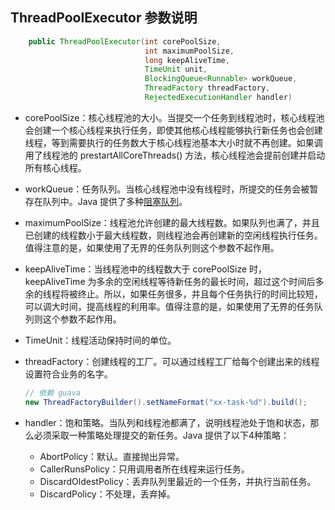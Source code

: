 ## ThreadPoolExecutor 参数说明

```java
    public ThreadPoolExecutor(int corePoolSize,
                              int maximumPoolSize,
                              long keepAliveTime,
                              TimeUnit unit,
                              BlockingQueue<Runnable> workQueue,
                              ThreadFactory threadFactory,
                              RejectedExecutionHandler handler)
```

- corePoolSize：核心线程池的大小。当提交一个任务到线程池时，核心线程池会创建一个核心线程来执行任务，即使其他核心线程能够执行新任务也会创建线程，等到需要执行的任务数大于核心线程池基本大小时就不再创建。如果调用了线程池的 prestartAllCoreThreads() 方法，核心线程池会提前创建并启动所有核心线程。

- workQueue：任务队列。当核心线程池中没有线程时，所提交的任务会被暂存在队列中。Java 提供了多种[阻塞队列](https://www.cnblogs.com/jmcui/p/11442616.html)。

- maximumPoolSize：线程池允许创建的最大线程数。如果队列也满了，并且已创建的线程数小于最大线程数，则线程池会再创建新的空闲线程执行任务。值得注意的是，如果使用了无界的任务队列则这个参数不起作用。

- keepAliveTime：当线程池中的线程数大于 corePoolSize 时，keepAliveTime 为多余的空闲线程等待新任务的最长时间，超过这个时间后多余的线程将被终止。所以，如果任务很多，并且每个任务执行的时间比较短，可以调大时间，提高线程的利用率。值得注意的是，如果使用了无界的任务队列则这个参数不起作用。

- TimeUnit：线程活动保持时间的单位。

- threadFactory：创建线程的工厂。可以通过线程工厂给每个创建出来的线程设置符合业务的名字。

  ```java
  // 依赖 guava
  new ThreadFactoryBuilder().setNameFormat("xx-task-%d").build();
  ```

- handler：饱和策略。当队列和线程池都满了，说明线程池处于饱和状态，那么必须采取一种策略处理提交的新任务。Java 提供了以下4种策略：

  - AbortPolicy：默认。直接抛出异常。
  - CallerRunsPolicy：只用调用者所在线程来运行任务。
  - DiscardOldestPolicy：丢弃队列里最近的一个任务，并执行当前任务。
  - DiscardPolicy：不处理，丢弃掉。
